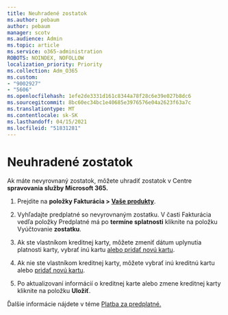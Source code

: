 ```yaml
---
title: Neuhradené zostatok
ms.author: pebaum
author: pebaum
manager: scotv
ms.audience: Admin
ms.topic: article
ms.service: o365-administration
ROBOTS: NOINDEX, NOFOLLOW
localization_priority: Priority
ms.collection: Adm_O365
ms.custom:
- "9002927"
- "5606"
ms.openlocfilehash: 1efe2de3331d161c8344a78f28c6e39e027b8dc6
ms.sourcegitcommit: 8bc60ec34bc1e40685e3976576e04a2623f63a7c
ms.translationtype: MT
ms.contentlocale: sk-SK
ms.lasthandoff: 04/15/2021
ms.locfileid: "51831281"
---
```

# <a name="settle-an-outstanding-balance"></a>Neuhradené zostatok

Ak máte nevyrovnaný zostatok, môžete uhradiť zostatok v Centre **spravovania služby Microsoft 365.**

1. Prejdite na **položky Fakturácia > [Vaše produkty](https://go.microsoft.com/fwlink/p/?linkid=842054)**.

2. Vyhľadajte predplatné so nevyrovnaným zostatku. V časti Fakturácia vedľa položky Predplatné má po **termíne splatnosti** kliknite na položku Vyúčtovanie **zostatku**.

3. Ak ste vlastníkom kreditnej karty, môžete zmeniť dátum uplynutia platnosti karty, vybrať inú kartu [alebo pridať novú kartu](https://docs.microsoft.com/microsoft-365/commerce/billing-and-payments/manage-payment-methods?view=o365-worldwide).

4. Ak nie ste vlastníkom kreditnej karty, môžete vybrať inú kreditnú kartu alebo [pridať novú kartu](https://docs.microsoft.com/microsoft-365/commerce/billing-and-payments/manage-payment-methods?view=o365-worldwide).

5. Po aktualizovaní informácií o kreditnej karte alebo zmene kreditnej karty kliknite na položku **Uložiť**.

Ďalšie informácie nájdete v téme [Platba za predplatné.](https://docs.microsoft.com/microsoft-365/commerce/billing-and-payments/pay-for-your-subscription?view=o365-worldwide)
